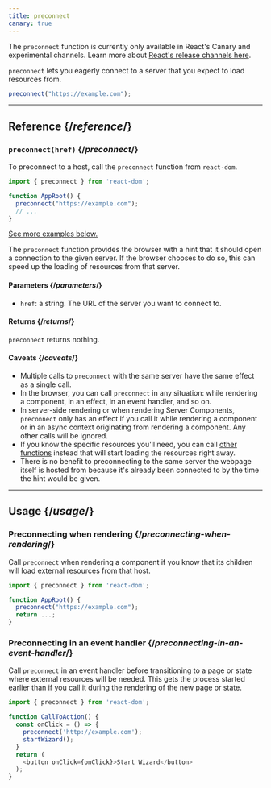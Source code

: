 ```yaml
---
title: preconnect
canary: true
---
```


<Canary>

The `preconnect` function is currently only available in React's Canary and experimental channels. Learn more about [React's release channels here](/community/versioning-policy#all-release-channels).

</Canary>

<Intro>

`preconnect` lets you eagerly connect to a server that you expect to load resources from.

```js
preconnect("https://example.com");
```

</Intro>

<InlineToc />

---

## Reference {/*reference*/}

### `preconnect(href)` {/*preconnect*/}

To preconnect to a host, call the `preconnect` function from `react-dom`.

```js
import { preconnect } from 'react-dom';

function AppRoot() {
  preconnect("https://example.com");
  // ...
}

```

[See more examples below.](#usage)

The `preconnect` function provides the browser with a hint that it should open a connection to the given server. If the browser chooses to do so, this can speed up the loading of resources from that server. 

#### Parameters {/*parameters*/}

* `href`: a string. The URL of the server you want to connect to.


#### Returns {/*returns*/}

`preconnect` returns nothing.

#### Caveats {/*caveats*/}

* Multiple calls to `preconnect` with the same server have the same effect as a single call.
* In the browser, you can call `preconnect` in any situation: while rendering a component, in an effect, in an event handler, and so on.
* In server-side rendering or when rendering Server Components, `preconnect` only has an effect if you call it while rendering a component or in an async context originating from rendering a component. Any other calls will be ignored.
* If you know the specific resources you'll need, you can call [other functions](/reference/react-dom/#resource-preloading-apis) instead that will start loading the resources right away.
* There is no benefit to preconnecting to the same server the webpage itself is hosted from because it's already been connected to by the time the hint would be given.

---

## Usage {/*usage*/}

### Preconnecting when rendering {/*preconnecting-when-rendering*/}

Call `preconnect` when rendering a component if you know that its children will load external resources from that host.

```js
import { preconnect } from 'react-dom';

function AppRoot() {
  preconnect("https://example.com");
  return ...;
}
```

### Preconnecting in an event handler {/*preconnecting-in-an-event-handler*/}

Call `preconnect` in an event handler before transitioning to a page or state where external resources will be needed. This gets the process started earlier than if you call it during the rendering of the new page or state.

```js
import { preconnect } from 'react-dom';

function CallToAction() {
  const onClick = () => {
    preconnect('http://example.com');
    startWizard();
  }
  return (
    <button onClick={onClick}>Start Wizard</button>
  );
}
```
